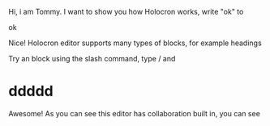 Hi, i am Tommy. I want to show you how Holocron works, write "ok" to

ok

Nice! Holocron editor supports many types of blocks, for example headings

Try an block using the slash command, type / and

# ddddd

Awesome! As you can see this editor has collaboration built in, you can see